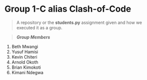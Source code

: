 # Group 1-C alias Clash-of-Code

>A repository or the **students.py** assignment given and how we executed it as a group.

>***Group Members***
1. Beth Mwangi
2. Yusuf Hamisi
3. Kevin Chiteri
4. Arnold Okoth
5. Brian Kimokoti
6. Kimani Ndegwa